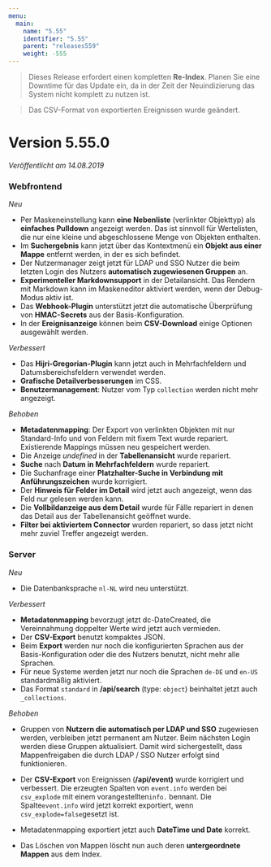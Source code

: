```yaml
---
menu:
  main:
    name: "5.55"
    identifier: "5.55"
    parent: "releases559"
    weight: -555
---
```


> Dieses Release erfordert einen kompletten **Re-Index**. Planen Sie eine Downtime für das Update ein, da in der Zeit der Neuindizierung das System nicht komplett zu nutzen ist.

> Das CSV-Format von exportierten Ereignissen wurde geändert.

# Version 5.55.0

*Veröffentlicht am 14.08.2019*

### Webfrontend

*Neu*

* Per Maskeneinstellung kann **eine Nebenliste** (verlinkter Objekttyp) als **einfaches Pulldown** angezeigt werden. Das ist sinnvoll für Wertelisten, die nur eine kleine und abgeschlossene Menge von Objekten enthalten.
* Im **Suchergebnis** kann jetzt über das Kontextmenü ein **Objekt aus einer Mappe** entfernt werden, in der es sich befindet.
* Der Nutzermanager zeigt jetzt für LDAP und SSO Nutzer die beim letzten Login des Nutzers **automatisch zugewiesenen Gruppen** an.
* **Experimenteller Markdownsupport** in der Detailansicht. Das Rendern mit Markdown kann im Maskeneditor aktiviert werden, wenn der Debug-Modus aktiv ist.
* Das **Webhook-Plugin** unterstützt jetzt die automatische Überprüfung von **HMAC-Secrets** aus der Basis-Konfiguration.
* In der **Ereignisanzeige** können beim **CSV-Download** einige Optionen ausgewählt werden.

*Verbessert*

* Das **Hijri-Gregorian-Plugin** kann jetzt auch in Mehrfachfeldern und Datumsbereichsfeldern verwendet werden.
* **Grafische Detailverbesserungen** im CSS.
* **Benutzermanagement**: Nutzer vom Typ `collection` werden nicht mehr angezeigt.

*Behoben*

* **Metadatenmapping**: Der Export von verlinkten Objekten mit nur Standard-Info und von Feldern mit fixem Text wurde repariert. Existierende Mappings müssen neu gespeichert werden.
* Die Anzeige *undefined* in der **Tabellenansicht** wurde repariert.
* **Suche** nach **Datum in Mehrfachfeldern** wurde repariert.
* Die Suchanfrage einer **Platzhalter-Suche in Verbindung mit Anführungszeichen** wurde korrigiert.
* Der **Hinweis für Felder im Detail** wird jetzt auch angezeigt, wenn das Feld nur gelesen werden kann.
* Die **Vollbildanzeige aus dem Detail** wurde für Fälle repariert in denen das Detail aus der Tabellenansicht geöffnet wurde.
* **Filter bei aktiviertem Connector** wurden repariert, so dass jetzt nicht mehr zuviel Treffer angezeigt werden.

### Server

*Neu*

* Die Datenbanksprache `nl-NL` wird neu unterstützt.

*Verbessert*

- **Metadatenmapping** bevorzugt jetzt dc-DateCreated, die Vereinnahmung doppelter Werte wird jetzt auch vermieden.
- Der **CSV-Export** benutzt kompaktes JSON.
- Beim **Export** werden nur noch die konfigurierten Sprachen aus der Basis-Konfiguration oder die des Nutzers benutzt, nicht mehr alle Sprachen. 
- Für neue Systeme werden jetzt nur noch die Sprachen `de-DE` und `en-US` standardmäßig aktiviert. 
- Das Format `standard` in **/api/search** (type: `object`) beinhaltet jetzt auch `_collections`.

*Behoben*

* Gruppen von **Nutzern die automatisch per LDAP und SSO** zugewiesen werden, verbleiben jetzt permanent am Nutzer. Beim nächsten Login werden diese Gruppen aktualisiert. Damit wird sichergestellt, dass Mappenfreigaben die durch LDAP / SSO Nutzer erfolgt sind funktionieren.
* Der **CSV-Export** von Ereignissen (**/api/event)** wurde korrigiert und verbessert. Die erzeugten Spalten von `event.info` werden bei `csv_explode` mit einem vorangestellten`info.` bennant. Die Spalte`event.info` wird jetzt korrekt exportiert, wenn `csv_explode=false`gesetzt ist.

* Metadatenmapping exportiert jetzt auch **DateTime und Date** korrekt.
* Das Löschen von Mappen löscht nun auch deren **untergeordnete Mappen** aus dem Index.

